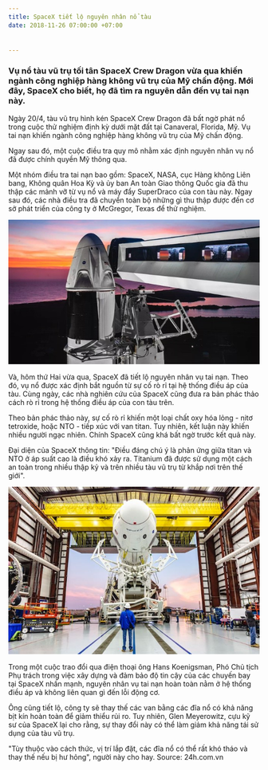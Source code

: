 ```yaml
---
title: SpaceX tiết lộ nguyên nhân nổ tàu
date: 2018-11-26 07:00:00 +07:00


---
```


### Vụ nổ tàu vũ trụ tối tân SpaceX Crew Dragon vừa qua khiến ngành công nghiệp hàng không vũ trụ của Mỹ chấn động. Mới đây, SpaceX cho biết, họ đã tìm ra nguyên dẫn đến vụ tai nạn này.

Ngày 20/4, tàu vũ trụ hình kén SpaceX Crew Dragon đã bất ngờ phát nổ trong cuộc thử nghiệm định kỳ dưới mặt đất tại Canaveral, Florida, Mỹ. Vụ tai nạn khiến ngành công nghiệp hàng không vũ trụ của Mỹ chấn động.

Ngay sau đó, một cuộc điều tra quy mô nhằm xác định nguyên nhân vụ nổ đã được chính quyền Mỹ thông qua.

Một nhóm điều tra tai nạn bao gồm: SpaceX, NASA, cục Hàng không Liên bang, Không quân Hoa Kỳ và ủy ban An toàn Giao thông Quốc gia đã thu thập các mảnh vỡ từ vụ nổ và máy đẩy SuperDraco của con tàu này. Ngay sau đó, các nhà điều tra đã chuyển toàn bộ những gì thu thập được đến cơ sở phát triển của công ty ở McGregor, Texas để thử nghiệm.

<div class="media">
  <img src="/assets/img/2-1.jpg">
</div>

Và, hôm thứ Hai vừa qua, SpaceX đã tiết lộ nguyên nhân vụ tai nạn. Theo đó, vụ nổ được xác định bắt nguồn từ sự cố rò rỉ tại hệ thống điều áp của tàu. Cùng ngày, các nhà nghiên cứu của SpaceX cũng đưa ra bản phác thảo cách rò rỉ trong hệ thống điều áp của con tàu trên.

Theo bản phác thảo này, sự cố rò rỉ khiến một loại chất oxy hóa lỏng - nitơ tetroxide, hoặc NTO - tiếp xúc với van titan. Tuy nhiên, kết luận này khiến nhiều người ngạc nhiên. Chính SpaceX cũng khá bất ngờ trước kết quả này.

Đại diện của SpaceX thông tin: "Điều đáng chú ý là phản ứng giữa titan và NTO ở áp suất cao là điều khó xảy ra. Titanium đã được sử dụng một cách an toàn trong nhiều thập kỷ và trên nhiều tàu vũ trụ từ khắp nơi trên thế giới".

<div class="media">
  <img src="/assets/img/2-2.jpg">
</div>

Trong một cuộc trao đổi qua điện thoại ông Hans Koenigsman, Phó Chủ tịch Phụ trách trong việc xây dựng và đảm bảo độ tin cậy của các chuyến bay tại SpaceX nhấn mạnh, nguyên nhân vụ tai nạn hoàn toàn nằm ở hệ thống điều áp và không liên quan gì đến lỗi động cơ.

Ông cũng tiết lộ, công ty sẽ thay thế các van bằng các đĩa nổ có khả năng bịt kín hoàn toàn để giảm thiểu rủi ro. Tuy nhiên, Glen Meyerowitz, cựu kỹ sư của SpaceX lại cho rằng, sự thay đổi này có thể làm giảm khả năng tái sử dụng của tàu vũ trụ.

"Tùy thuộc vào cách thức, vị trí lắp đặt, các đĩa nổ có thể rất khó tháo và thay thế nếu bị hư hỏng", người này cho hay.
Source: 24h.com.vn
